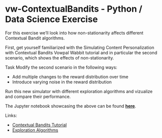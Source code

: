 # vw-ContextualBandits - Python / Data Science Exercise
For this exercise we’ll look into how non-stationarity affects different Contextual Bandit algorithms.

First, get yourself familiarized with the Simulating Content Personalization with Contextual Bandits Vowpal Wabbit tutorial and in particular the second scenario, which shows the effects of non-stationarity.

Task
Modify the second scenario in the following ways:
- Add multiple changes to the reward distribution over time
- Introduce varying noise in the reward distribution

Run this new simulator with different exploration algorithms and vizualize and compare their performance.

The Jupyter notebook showcasing the above can be found [**here**](https://github.com/JuiP/vw-ContextualBandits/blob/main/Contextual_Bandits.ipynb).

Links:
- [Contextual Bandits Tutorial](https://vowpalwabbit.org/tutorials/contextual_bandits.html)
- [Exploration Algorithms](https://github.com/VowpalWabbit/vowpal_wabbit/wiki/Contextual-Bandit-algorithms#changing-action-set-or-featurized-actions)
